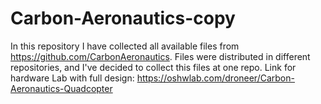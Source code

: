 # Carbon-Aeronautics-copy
In this repository I have collected all available files from https://github.com/CarbonAeronautics. Files were distributed in different repositories, and I've decided to collect this files at one repo. Link for hardware Lab with full design: https://oshwlab.com/droneer/Carbon-Aeronautics-Quadcopter
